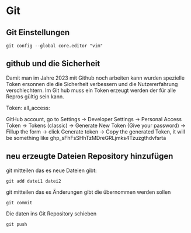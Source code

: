 # Git

## Git Einstellungen

```
git config --global core.editor "vim"
```

## github und die Sicherheit 

Damit man im Jahre 2023 mit Github noch arbeiten kann wurden spezielle Token ersonnen die die 
Sicherheit verbessern und die Nutzererfahrung verschlechtern. Im Git hub muss ein Token 
erzeugt werden der für alle Repros gültig sein kann. 


Token: all_access:


GitHub account, go to Settings 
→ Developer Settings 
→ Personal Access Token 
→ Tokens (classic) 
→ Generate New Token (Give your password) 
→ Fillup the form → click Generate token 
→ Copy the generated Token, it will be something like ghp_sFhFsSHhTzMDreGRLjmks4Tzuzgthdvfsrta



## neu erzeugte Dateien Repository hinzufügen

git mitteilen das es neue Dateien gibt:
```
git add datei1 datei2
```

git mitteilen das es Änderungen gibt die übernommen werden sollen
```
git commit
```

Die daten ins Git Repository schieben
```
git push
```
